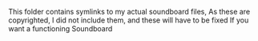 This folder contains symlinks to my actual soundboard files, As these are copyrighted, I did not include them, and these will have to be fixed If you want a functioning Soundboard
